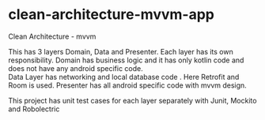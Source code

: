 # clean-architecture-mvvm-app
Clean Architecture - mvvm


This has 3 layers Domain, Data and Presenter. Each layer has its own responsibility. 
Domain  has business logic and it has only kotlin code and does not have any android specific code.  
Data Layer has networking and local database code . Here Retrofit and Room is used.
Presenter has all android specific code with mvvm design.

This project has unit test cases for each layer separately with Junit, Mockito and Robolectric
